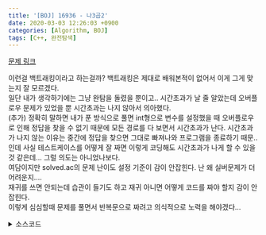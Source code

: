 ```yaml
---
title: '[BOJ] 16936 - 나3곱2'
date: 2020-03-03 12:26:03 +0900
categories: [Algorithm, BOJ]
tags: [C++, 완전탐색]
---
```


[문제 링크](https://www.acmicpc.net/problem/16936)

이런걸 백트래킹이라고 하는걸까? 백트래킹은 제대로 배워본적이 없어서 이게 그게 맞는지 잘 모르겠다.<br>
일단 내가 생각하기에는 그냥 완탐을 돌렸을 뿐이고.. 시간초과가 날 줄 알았는데 오버플로우 문제가 있었을 뿐 시간초과는 나지 않아서 의아했다.<br>
(추가) 정확히 말하면 내가 푼 방식으로 풀면 int형으로 변수를 설정했을 때 오버플로우로 인해 정답을 찾을 수 없기 때문에 모든 경로를 다 보면서 시간초과가 난다. 시간초과가 나지 않는 이유는 중간에 정답을 찾으면 그대로 빠져나와 프로그램을 종료하기 때문..인데 사실 테스트케이스를 어떻게 잘 짜면 이렇게 코딩해도 시간초과가 나게 할 수 있을 것 같은데... 그럴 의도는 아니었나보다.<br>
여담이지만 solved.ac의 문제 난이도 설정 기준이 감이 안잡힌다. 난 왜 실버문제가 더 어려운지....<br>
재귀를 쓰면 안되는데 습관이 들기도 하고 재귀 아니면 어떻게 코드를 짜야 할지 감이 안잡힌다.<br>
이렇게 심심할때 문제를 풀면서 반복문으로 짜려고 의식적으로 노력을 해야겠다...

<details>
  <summary> 소스코드 </summary>
    <div markdown="1">

```c++
#include <iostream>
#include <vector>
using namespace std;
typedef long long ll;

ll arr[105], n;
bool visited[105];
vector<ll> v;

bool go(void) {
	if (v.size() == n) {
		for (ll i : v) {
			printf("%lld ", i);
		}
		return true;
	}
	for (int i = 0; i < n; i++) {
		if (!visited[i] && (v.back() == arr[i] * 3 || v.back() * 2 == arr[i])) {
			visited[i] = true;
			v.push_back(arr[i]);
			if (go()) {
				return true;
			}
			visited[i] = false;
			v.erase(--v.end());
		}
	}
	return false;
}

int main(void) {
	scanf("%lld", &n);
	for (int i = 0; i < n; i++)
		scanf("%lld", arr + i);
	for (int i = 0; i < n; i++) {
		visited[i] = true;
		v.push_back(arr[i]);
		if (go()) break;
		v.clear();
		visited[i] = false;
	}
	return 0;
}
```

</div>
</details>